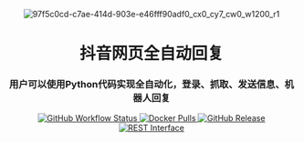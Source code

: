 <p align="center">
  <img src="https://github.com/user-attachments/assets/7e57eace-af77-47fd-ba7e-594221e05e1e" alt="97f5c0cd-c7ae-414d-903e-e46fff90adf0_cx0_cy7_cw0_w1200_r1">
</p>

<h1 align="center">抖音网页全自动回复</h1>

<h3 align="center">用户可以使用Python代码实现全自动化，登录、抓取、发送信息、机器人回复

</h3>
<p align="center">
  <a href="https://github.com/proflulab/Tik-Tok-Web-fully-automatic-reply">
    <img src="https://img.shields.io/github/workflow/status/r-spacex/SpaceX-API/Test?style=flat-square" alt="GitHub Workflow Status">
  </a>
  <a href="https://hub.docker.com/r/jakewmeyer/spacex-api/">
    <img src="https://img.shields.io/docker/pulls/jakewmeyer/spacex-api?style=flat-square" alt="Docker Pulls">
  </a>
  <a href="https://github.com/r-spacex/SpaceX-API/releases">
    <img src="https://img.shields.io/github/release/r-spacex/SpaceX-API.svg?longCache=true&style=flat-square" alt="GitHub Release">
  </a>
  <a href="https://en.wikipedia.org/wiki/Representational_state_transfer">
    <img src="https://img.shields.io/badge/interface-REST-brightgreen.svg?longCache=true&style=flat-square" alt="REST Interface">
  </a>
</p>

